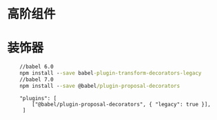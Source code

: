 # 高阶组件

# 装饰器

```cmd
	//babel 6.0 
	npm install --save babel-plugin-transform-decorators-legacy
	//babel 7.0
	npm install --save @babel/plugin-proposal-decorators
```
```babelrc
	"plugins": [
	    ["@babel/plugin-proposal-decorators", { "legacy": true }],
	 ]	
```